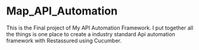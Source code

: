 # Map_API_Automation
This is the Final project of My API Automation Framework. I put together all the things is one place to create a industry standard Api automation framework with Restassured using Cucumber.

